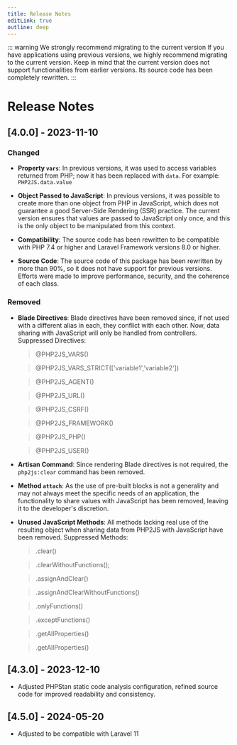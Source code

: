 ```yaml
---
title: Release Notes
editLink: true
outline: deep
---
```


::: warning We strongly recommend migrating to the current version
If you have applications using previous versions, we highly recommend migrating to the current version. Keep in mind that the current version does not support functionalities from earlier versions. Its source code has been completely rewritten.
:::

# Release Notes

## [4.0.0] - 2023-11-10

### Changed

- **Property `vars`**: In previous versions, it was used to access variables returned from PHP; now it has been replaced with `data`. For example: `PHP2JS.data.value`

- **Object Passed to JavaScript**: In previous versions, it was possible to create more than one object from PHP in JavaScript, which does not guarantee a good Server-Side Rendering (SSR) practice. The current version ensures that values are passed to JavaScript only once, and this is the only object to be manipulated from this context.

- **Compatibility**: The source code has been rewritten to be compatible with PHP 7.4 or higher and Laravel Framework versions 8.0 or higher.

- **Source Code**: The source code of this package has been rewritten by more than 90%, so it does not have support for previous versions. Efforts were made to improve performance, security, and the coherence of each class.

### Removed

- **Blade Directives**: Blade directives have been removed since, if not used with a different alias in each, they conflict with each other. Now, data sharing with JavaScript will only be handled from controllers. Suppressed Directives:

    > @PHP2JS_VARS()

    > @PHP2JS_VARS_STRICT(['variable1','variable2'])

    > @PHP2JS_AGENT()

    > @PHP2JS_URL()

    > @PHP2JS_CSRF()

    > @PHP2JS_FRAMEWORK()

    > @PHP2JS_PHP()

    > @PHP2JS_USER()

- **Artisan Command**: Since rendering Blade directives is not required, the `php2js:clear` command has been removed.

- **Method `attach`**: As the use of pre-built blocks is not a generality and may not always meet the specific needs of an application, the functionality to share values with JavaScript has been removed, leaving it to the developer's discretion.

- **Unused JavaScript Methods**: All methods lacking real use of the resulting object when sharing data from PHP2JS with JavaScript have been removed. Suppressed Methods:

    > .clear()

    > .clearWithoutFunctions();

    > .assignAndClear()

    > .assignAndClearWithoutFunctions()

    > .onlyFunctions()

    > .exceptFunctions()

    > .getAllProperties()

    > .getAllProperties()

## [4.3.0] - 2023-12-10

- Adjusted PHPStan static code analysis configuration, refined source code for improved readability and consistency.

## [4.5.0] - 2024-05-20

- Adjusted to be compatible with Laravel 11